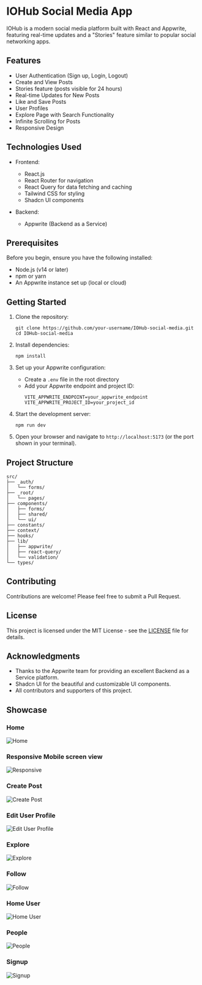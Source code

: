 # IOHub Social Media App

IOHub is a modern social media platform built with React and Appwrite, featuring real-time updates and a "Stories" feature similar to popular social networking apps.

## Features

- User Authentication (Sign up, Login, Logout)
- Create and View Posts
- Stories feature (posts visible for 24 hours)
- Real-time Updates for New Posts
- Like and Save Posts
- User Profiles
- Explore Page with Search Functionality
- Infinite Scrolling for Posts
- Responsive Design

## Technologies Used

- Frontend:
  - React.js
  - React Router for navigation
  - React Query for data fetching and caching
  - Tailwind CSS for styling
  - Shadcn UI components

- Backend:
  - Appwrite (Backend as a Service)

## Prerequisites

Before you begin, ensure you have the following installed:
- Node.js (v14 or later)
- npm or yarn
- An Appwrite instance set up (local or cloud)

## Getting Started

1. Clone the repository:
   ```
   git clone https://github.com/your-username/IOHub-social-media.git
   cd IOHub-social-media
   ```

2. Install dependencies:
   ```
   npm install
   ```

3. Set up your Appwrite configuration:
   - Create a `.env` file in the root directory
   - Add your Appwrite endpoint and project ID:
     ```
     VITE_APPWRITE_ENDPOINT=your_appwrite_endpoint
     VITE_APPWRITE_PROJECT_ID=your_project_id
     ```

4. Start the development server:
   ```
   npm run dev
   ```

5. Open your browser and navigate to `http://localhost:5173` (or the port shown in your terminal).

## Project Structure

```
src/
├── _auth/
│   └── forms/
├── _root/
│   └── pages/
├── components/
│   ├── forms/
│   ├── shared/
│   └── ui/
├── constants/
├── context/
├── hooks/
├── lib/
│   ├── appwrite/
│   ├── react-query/
│   └── validation/
└── types/
```

## Contributing

Contributions are welcome! Please feel free to submit a Pull Request.

## License

This project is licensed under the MIT License - see the [LICENSE](LICENSE) file for details.

## Acknowledgments

- Thanks to the Appwrite team for providing an excellent Backend as a Service platform.
- Shadcn UI for the beautiful and customizable UI components.
- All contributors and supporters of this project.

## Showcase

### Home
![Home](https://raw.githubusercontent.com/rhadiwib/iohub/main/public/assets/showcase/iohub-home.png)

### Responsive Mobile screen view
![Responsive](https://raw.githubusercontent.com/rhadiwib/iohub/main/public/assets/showcase/iohub-mobile-screenview.png)

### Create Post
![Create Post](https://raw.githubusercontent.com/rhadiwib/iohub/main/public/assets/showcase/iohub-create-post.png)

### Edit User Profile
![Edit User Profile](https://raw.githubusercontent.com/rhadiwib/iohub/main/public/assets/showcase/iohub-edit-user-profile.png)

### Explore
![Explore](https://raw.githubusercontent.com/rhadiwib/iohub/main/public/assets/showcase/iohub-explore.png)

### Follow
![Follow](https://raw.githubusercontent.com/rhadiwib/iohub/main/public/assets/showcase/iohub-follow-user.png)

### Home User
![Home User](https://raw.githubusercontent.com/rhadiwib/iohub/main/public/assets/showcase/iohub-home-user.png)

### People
![People](https://raw.githubusercontent.com/rhadiwib/iohub/main/public/assets/showcase/iohub-people.png)

### Signup
![Signup](https://raw.githubusercontent.com/rhadiwib/iohub/main/public/assets/showcase/iohub-signup.png)